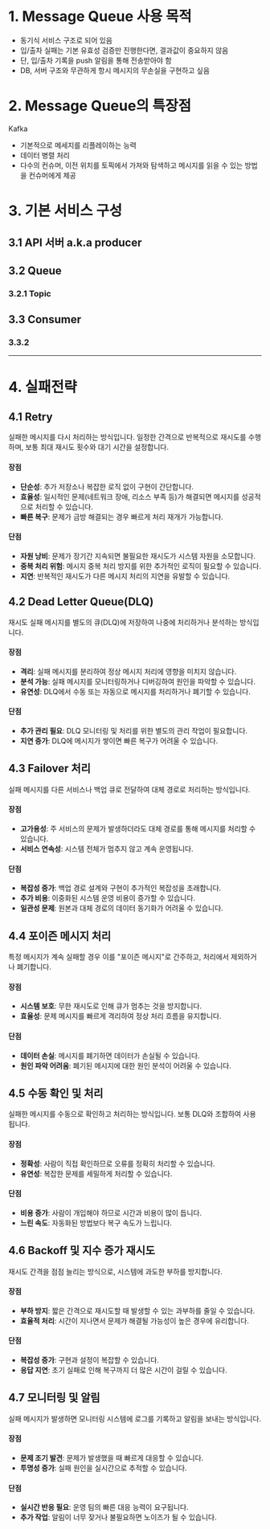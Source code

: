 # 1. Message Queue 사용 목적
- 동기식 서비스 구조로 되어 있음
- 입/출차 실패는 기본 유효성 검증만 진행한다면, 결과값이 중요하지 않음
- 단, 입/출차 기록을 push 알림을 통해 전송받아야 함
- DB, 서버 구조와 무관하게 항시 메시지의 무손실을 구현하고 싶음

# 2. Message Queue의 특장점

Kafka
- 기본적으로 메세지를 리플레이하는 능력
- 데이터 병렬 처리
- 다수의 컨슈머, 이전 위치를 토픽에서 가져와 탐색하고 메시지를 읽을 수 있는 방법을 컨슈머에게 제공

# 3. 기본 서비스 구성

## 3.1 API 서버 a.k.a producer

## 3.2 Queue
### 3.2.1 Topic

## 3.3 Consumer
### 3.3.2 

---
# 4. 실패전략
## 4.1 Retry
실패한 메시지를 다시 처리하는 방식입니다. 일정한 간격으로 반복적으로 재시도를 수행하며, 보통 최대 재시도 횟수와 대기 시간을 설정합니다.

#### **장점**
- **단순성**: 추가 저장소나 복잡한 로직 없이 구현이 간단합니다.
- **효율성**: 일시적인 문제(네트워크 장애, 리소스 부족 등)가 해결되면 메시지를 성공적으로 처리할 수 있습니다.
- **빠른 복구**: 문제가 금방 해결되는 경우 빠르게 처리 재개가 가능합니다.

#### **단점**
- **자원 낭비**: 문제가 장기간 지속되면 불필요한 재시도가 시스템 자원을 소모합니다.
- **중복 처리 위험**: 메시지 중복 처리 방지를 위한 추가적인 로직이 필요할 수 있습니다.
- **지연**: 반복적인 재시도가 다른 메시지 처리의 지연을 유발할 수 있습니다.

## 4.2 Dead Letter Queue(DLQ)
재시도 실패 메시지를 별도의 큐(DLQ)에 저장하여 나중에 처리하거나 분석하는 방식입니다.

#### **장점**
- **격리**: 실패 메시지를 분리하여 정상 메시지 처리에 영향을 미치지 않습니다.
- **분석 가능**: 실패 메시지를 모니터링하거나 디버깅하여 원인을 파악할 수 있습니다.
- **유연성**: DLQ에서 수동 또는 자동으로 메시지를 처리하거나 폐기할 수 있습니다.

#### **단점**
- **추가 관리 필요**: DLQ 모니터링 및 처리를 위한 별도의 관리 작업이 필요합니다.
- **지연 증가**: DLQ에 메시지가 쌓이면 빠른 복구가 어려울 수 있습니다.

## 4.3 Failover 처리
실패 메시지를 다른 서비스나 백업 큐로 전달하여 대체 경로로 처리하는 방식입니다.

#### **장점**
- **고가용성**: 주 서비스의 문제가 발생하더라도 대체 경로를 통해 메시지를 처리할 수 있습니다.
- **서비스 연속성**: 시스템 전체가 멈추지 않고 계속 운영됩니다.

#### **단점**
- **복잡성 증가**: 백업 경로 설계와 구현이 추가적인 복잡성을 초래합니다.
- **추가 비용**: 이중화된 시스템 운영 비용이 증가할 수 있습니다.
- **일관성 문제**: 원본과 대체 경로의 데이터 동기화가 어려울 수 있습니다.

## 4.4 포이즌 메시지 처리
특정 메시지가 계속 실패할 경우 이를 "포이즌 메시지"로 간주하고, 처리에서 제외하거나 폐기합니다.

#### **장점**
- **시스템 보호**: 무한 재시도로 인해 큐가 멈추는 것을 방지합니다.
- **효율성**: 문제 메시지를 빠르게 격리하여 정상 처리 흐름을 유지합니다.

#### **단점**
- **데이터 손실**: 메시지를 폐기하면 데이터가 손실될 수 있습니다.
- **원인 파악 어려움**: 폐기된 메시지에 대한 원인 분석이 어려울 수 있습니다.

## 4.5 수동 확인 및 처리
실패한 메시지를 수동으로 확인하고 처리하는 방식입니다. 보통 DLQ와 조합하여 사용됩니다.

#### **장점**
- **정확성**: 사람이 직접 확인하므로 오류를 정확히 처리할 수 있습니다.
- **유연성**: 복잡한 문제를 세밀하게 처리할 수 있습니다.

#### **단점**
- **비용 증가**: 사람이 개입해야 하므로 시간과 비용이 많이 듭니다.
- **느린 속도**: 자동화된 방법보다 복구 속도가 느립니다.

## 4.6 Backoff 및 지수 증가 재시도
재시도 간격을 점점 늘리는 방식으로, 시스템에 과도한 부하를 방지합니다.

#### **장점**
- **부하 방지**: 짧은 간격으로 재시도할 때 발생할 수 있는 과부하를 줄일 수 있습니다.
- **효율적 처리**: 시간이 지나면서 문제가 해결될 가능성이 높은 경우에 유리합니다.

#### **단점**
- **복잡성 증가**: 구현과 설정이 복잡할 수 있습니다.
- **응답 지연**: 초기 실패로 인해 복구까지 더 많은 시간이 걸릴 수 있습니다.

## 4.7 모니터링 및 알림
실패 메시지가 발생하면 모니터링 시스템에 로그를 기록하고 알림을 보내는 방식입니다.
#### **장점**
- **문제 조기 발견**: 문제가 발생했을 때 빠르게 대응할 수 있습니다.
- **투명성 증가**: 실패 원인을 실시간으로 추적할 수 있습니다.
#### **단점**
- **실시간 반응 필요**: 운영 팀의 빠른 대응 능력이 요구됩니다.
- **추가 작업**: 알림이 너무 잦거나 불필요하면 노이즈가 될 수 있습니다.


